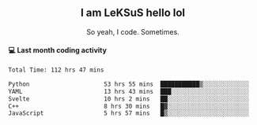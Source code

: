<h2 align="center">I am LeKSuS hello lol</h2>
<p align="center">So yeah, I code. Sometimes.</p>

#### :computer: Last month coding activity
<!--START_SECTION:waka-->

```txt
Total Time: 112 hrs 47 mins

Python                     53 hrs 55 mins  ███████████▒░░░░░░░░░░░░░   45.53 %
YAML                       13 hrs 43 mins  ███░░░░░░░░░░░░░░░░░░░░░░   11.59 %
Svelte                     10 hrs 2 mins   ██░░░░░░░░░░░░░░░░░░░░░░░   08.48 %
C++                        8 hrs 30 mins   █▓░░░░░░░░░░░░░░░░░░░░░░░   07.18 %
JavaScript                 5 hrs 57 mins   █▒░░░░░░░░░░░░░░░░░░░░░░░   05.03 %
```

<!--END_SECTION:waka-->
